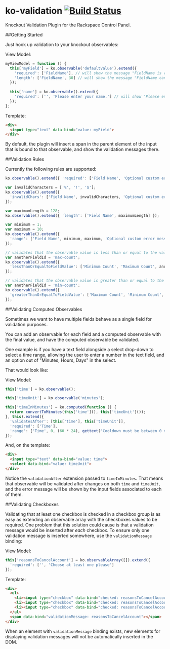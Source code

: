 ko-validation [![Build Status](https://travis-ci.org/racker/ko-validation.png?branch=master)](https://travis-ci.org/racker/ko-validation)
=============

Knockout Validation Plugin for the Rackspace Control Panel.

##Getting Started

Just hook up validation to your knockout observables:

View Model:
```javascript
myViewModel = function () {
  this['myField'] = ko.observable('defaultValue').extend({
    'required': ['FieldName'], // will show the message "FieldName is required."
    'length': ['FieldName', 30] // will show the message "FieldName cannot be longer than 30 characters."
  });
  
  this['name'] = ko.observable().extend({
    'required': ['', 'Please enter your name.'] // will show "Please enter your name."
  });
};
```

Template:
```html
<div>
  <input type="text" data-bind="value: myField">
</div>
```

By default, the plugin will insert a span in the parent element of the input that is bound to that observable, and show the validation messages there.

##Validation Rules

Currently the following rules are supported:

```javascript
ko.observable().extend({ 'required': ['Field Name', 'Optional custom error message'] });
```
```javascript
var invalidCharacters = ['%', '!', '$'];
ko.observable().extend({
  'invalidChars': ['Field Name', invalidCharacters, 'Optional custom error message']
});
```
```javascript
var maximumLength = 128;
ko.observable().extend({ 'length': ['Field Name', maximumLength] });
```
```javascript
var minimum = 1;
var maximum = 10;
ko.observable().extend({
  'range': ['Field Name', minimum, maximum, 'Optional custom error message']
});
```
```javascript
// validates that the observable value is less than or equal to the value in the input field #max-count
var anotherFieldId = 'max-count';
ko.observable().extend({
  'lessThanOrEqualToFieldValue': ['Minimum Count', 'Maximum Count', anotherFieldId]
});
```
```javascript
// validates that the observable value is greater than or equal to the value in the input field #min-count
var anotherFieldId = 'min-count';
ko.observable().extend({
  'greaterThanOrEqualToFieldValue': ['Maximum Count', 'Minimum Count', anotherFieldId]
});
```

##Validating Computed Observables

Sometimes we want to have multiple fields behave as a single field for validation purposes.

You can add an observable for each field and a computed observable with the final value, and have the computed observable be validated.

One example is if you have a text field alongside a select drop-down to select a time range, allowing the user to enter a number in the text field, and an option out of "Minutes, Hours, Days" in the select.

That would look like:

View Model:
```javascript
this['time'] = ko.observable();

this['timeUnit'] = ko.observable('minutes');

this['timeInMinutes'] = ko.computed(function () {
  return convertToMinutes(this['time'](), this['timeUnit']());
}, this).extend({
  'validatesAfter': [this['time'], this['timeUnit']],
  'required': ['Time'],
  'range': ['Time', 0, (60 * 24), gettext('Cooldown must be between 0 minutes and 1 day.')]
});
```

And, on the template:
```html
<div>
  <input type="text" data-bind="value: time">
  <select data-bind="value: timeUnit">
</div>
```

Notice the `validationAfter` extension passed to `timeInMinutes`. That means that observable will be validated after changes on both `time` and `timeUnit`, and the error message will be shown by the input fields associated to each of them.

##Validating Checkboxes

Validating that at least one checkbox is checked in a checkbox group is as easy as extending an observable array with the checkboxes values to be required.
One problem that this solution could cause is that a validation message would be inserted after *each* checkbox.
To ensure only one validation message is inserted somewhere, use the `validationMessage` binding:

View Model:
```javascript
this['reasonsToCancelAccount'] = ko.observableArray([]).extend({
  'required': ['', 'Choose at least one please']
});
```

Template:
```html
<div>
  <ul>
    <li><input type="checkbox" data-bind="checked: reasonsToCancelAccount" value="reason1"/>R1</li>
    <li><input type="checkbox" data-bind="checked: reasonsToCancelAccount" value="reason2"/>R2</li>
    <li><input type="checkbox" data-bind="checked: reasonsToCancelAccount" value="reason3"/>R3</li>
  </ul>
  <span data-bind="validationMessage: reasonsToCancelAccount"></span>
</div>
```

When an element with `validationMessage` binding exists, new elements for displaying validation messages will not be automatically inserted in the DOM.
